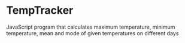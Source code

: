 # TempTracker
JavaScript program that calculates maximum temperature, minimum temperature, mean and mode of given temperatures on different days
